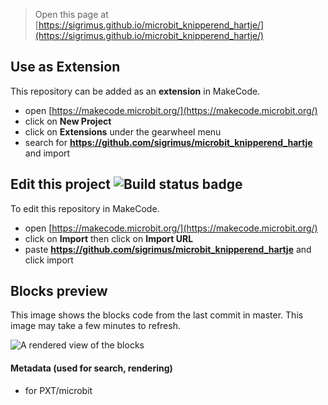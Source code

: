 
> Open this page at [https://sigrimus.github.io/microbit_knipperend_hartje/](https://sigrimus.github.io/microbit_knipperend_hartje/)

## Use as Extension

This repository can be added as an **extension** in MakeCode.

* open [https://makecode.microbit.org/](https://makecode.microbit.org/)
* click on **New Project**
* click on **Extensions** under the gearwheel menu
* search for **https://github.com/sigrimus/microbit_knipperend_hartje** and import

## Edit this project ![Build status badge](https://github.com/sigrimus/microbit_knipperend_hartje/workflows/MakeCode/badge.svg)

To edit this repository in MakeCode.

* open [https://makecode.microbit.org/](https://makecode.microbit.org/)
* click on **Import** then click on **Import URL**
* paste **https://github.com/sigrimus/microbit_knipperend_hartje** and click import

## Blocks preview

This image shows the blocks code from the last commit in master.
This image may take a few minutes to refresh.

![A rendered view of the blocks](https://github.com/sigrimus/microbit_knipperend_hartje/raw/master/.github/makecode/blocks.png)

#### Metadata (used for search, rendering)

* for PXT/microbit
<script src="https://makecode.com/gh-pages-embed.js"></script><script>makeCodeRender("{{ site.makecode.home_url }}", "{{ site.github.owner_name }}/{{ site.github.repository_name }}");</script>
